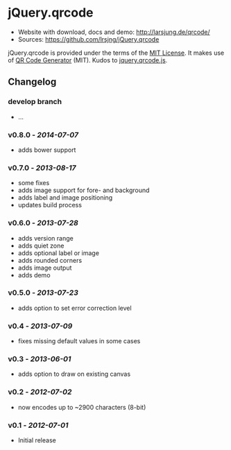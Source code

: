 # jQuery.qrcode

* Website with download, docs and demo: <http://larsjung.de/qrcode/>
* Sources: <https://github.com/lrsjng/jQuery.qrcode>

jQuery.qrcode is provided under the terms of the [MIT License](https://github.com/lrsjng/jQuery.qrcode/blob/develop/LICENSE.md).
It makes use of [QR Code Generator](http://www.d-project.com/qrcode/index.html) (MIT).
Kudos to [jquery.qrcode.js](https://github.com/jeromeetienne/jquery-qrcode).


## Changelog


### develop branch

* ...


### v0.8.0 - *2014-07-07*

* adds bower support


### v0.7.0 - *2013-08-17*

* some fixes
* adds image support for fore- and background
* adds label and image positioning
* updates build process


### v0.6.0 - *2013-07-28*

* adds version range
* adds quiet zone
* adds optional label or image
* adds rounded corners
* adds image output
* adds demo


### v0.5.0 - *2013-07-23*

* adds option to set error correction level


### v0.4 - *2013-07-09*

* fixes missing default values in some cases


### v0.3 - *2013-06-01*

* adds option to draw on existing canvas


### v0.2 - *2012-07-02*

* now encodes up to ~2900 characters (8-bit)


### v0.1 - *2012-07-01*

* Initial release
